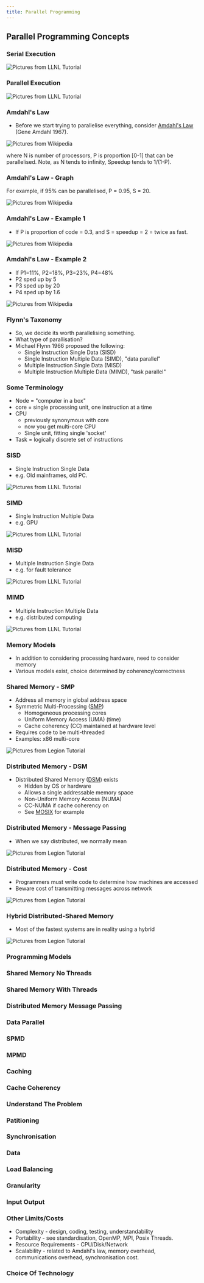 ```yaml
---
title: Parallel Programming
---
```


## Parallel Programming Concepts

### Serial Execution

![Pictures from LLNL Tutorial](session04/figures/serialProblem)


### Parallel Execution

![Pictures from LLNL Tutorial](session04/figures/parallelProblem)


### Amdahl's Law

* Before we start trying to parallelise everything, consider [Amdahl's Law][WikipediaAmdahlsLaw] (Gene Amdahl 1967).

![Pictures from Wikipedia](session04/figures/AmdahlSpeedup)

where N is number of processors, P is proportion [0-1] that can be parallelised.
Note, as N tends to infinity, Speedup tends to 1/(1-P).


### Amdahl's Law - Graph

For example, if 95% can be parallelised, P = 0.95, S = 20.

![Pictures from Wikipedia](session04/figures/AmdahlGraph)


### Amdahl's Law - Example 1

* If P is proportion of code = 0.3, and S = speedup = 2 = twice as fast.

![Pictures from Wikipedia](session04/figures/AmdahlSpeedupUsingS)


### Amdahl's Law - Example 2

* If P1=11%, P2=18%, P3=23%, P4=48%
* P2 sped up by 5
* P3 sped up by 20
* P4 sped up by 1.6

![Pictures from Wikipedia](session04/figures/Amdahl4Components)


### Flynn's Taxonomy

* So, we decide its worth parallelising something.
* What type of parallisation?
* Michael Flynn 1966 proposed the following:
    * Single Instruction Single Data (SISD)
    * Single Instruction Multiple Data (SIMD), "data parallel"
    * Multiple Instruction Single Data (MISD)
    * Multiple Instruction Multiple Data (MIMD), "task parallel"


### Some Terminology

* Node = "computer in a box"
* core = single processing unit, one instruction at a time
* CPU
    * previously synonymous with core
    * now you get multi-core CPU
    * Single unit, fitting single 'socket'
* Task = logically discrete set of instructions


### SISD

* Single Instruction Single Data
* e.g. Old mainframes, old PC.

![Pictures from LLNL Tutorial](session04/figures/sisd)


### SIMD

* Single Instruction Multiple Data
* e.g. GPU

![Pictures from LLNL Tutorial](session04/figures/simd2)


### MISD

* Multiple Instruction Single Data
* e.g. for fault tolerance

![Pictures from LLNL Tutorial](session04/figures/misd)


### MIMD

* Multiple Instruction Multiple Data
* e.g. distributed computing

![Pictures from LLNL Tutorial](session04/figures/mimd)


### Memory Models

* In addition to considering processing hardware, need to consider memory
* Various models exist, choice determined by coherency/correctness

    
### Shared Memory - SMP

* Address all memory in global address space
* Symmetric Multi-Processing ([SMP][WikipediaSMP])
    * Homogeneous processing cores
    * Uniform Memory Access (UMA) (time)
    * Cache coherency (CC) maintained at hardware level
* Requires code to be multi-threaded
* Examples: x86 multi-core

![Pictures from Legion Tutorial](session04/figures/smp2)


### Distributed Memory - DSM

* Distributed Shared Memory ([DSM][WikipediaDSM]) exists
    * Hidden by OS or hardware
    * Allows a single addressable memory space
    * Non-Uniform Memory Access (NUMA)
    * CC-NUMA if cache coherency on
    * See [MOSIX][WikipediaMOSIX] for example

### Distributed Memory - Message Passing

* When we say distributed, we normally mean

![Pictures from Legion Tutorial](session04/figures/cluster)


### Distributed Memory - Cost

* Programmers must write code to determine how machines are accessed
* Beware cost of transmitting messages across network

![Pictures from Legion Tutorial](session04/figures/interconnect)


### Hybrid Distributed-Shared Memory

* Most of the fastest systems are in reality using a hybrid

![Pictures from Legion Tutorial](session04/figures/hybrid_mem2)


### Programming Models



### Shared Memory No Threads

### Shared Memory With Threads

### Distributed Memory Message Passing

### Data Parallel

### SPMD

### MPMD

### Caching

### Cache Coherency

### Understand The Problem

### Patitioning

### Synchronisation

### Data

### Load Balancing

### Granularity

### Input Output

### Other Limits/Costs

* Complexity - design, coding, testing, understandability
* Portability - see standardisation, OpenMP, MPI, Posix Threads.
* Resource Requirements - CPU/Disk/Network
* Scalability - related to Amdahl's law, memory overhead, communications overhead, synchronisation cost.

### Choice Of Technology


[LLNLTutorial]: https://computing.llnl.gov/tutorials/parallel_comp/
[WikipediaAmdahlsLaw]: http://en.wikipedia.org/wiki/Amdahl%27s_law
[WikipediaSMP]: http://en.wikipedia.org/wiki/Symmetric_multiprocessing
[WikipediaDSM]: http://en.wikipedia.org/wiki/Distributed_shared_memory
[WikipediaMOSIX]: http://en.wikipedia.org/wiki/MOSIX